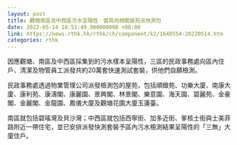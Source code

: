 ```yaml
---
layout: post
title: 觀塘南區及中西區污水呈陽性　當局向相關屋苑派快測包
date: 2022-05-14 18:51:49.000000000 +08:00
link: https://news.rthk.hk/rthk/ch/component/k2/1648554-20220514.htm
categories: rthk
---
```


因應觀塘、南區及中西區採集到的污水樣本呈陽性，三區的民政事務處向區內住戶、清潔及物管員工派發共約20萬套快速測試套裝，供他們自願檢測。

民政事務處透過物業管理公司派發檢測包的屋苑，包括順緻苑、功樂大廈、南康大廈、康利苑、康濤閣、康麗園、景興閣、林景閣、樂意園、海天園、碧麗苑、金豪閣、金麗閣、金龍園、鳳儀大廈及觀塘花園大廈玉蓮臺。

南區就包括碧瑤灣及貝沙灣；中西區就包括西寧街、加多近街、爹核士街與士美菲路附近一帶住宅，並已安排派發快測套裝予區內污水檢測結果呈陽性的「三無」大廈住戶。
